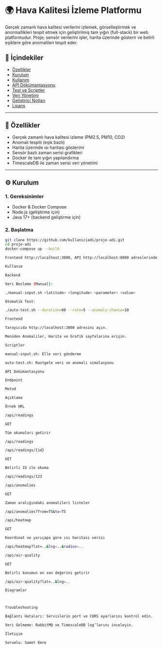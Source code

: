 # 🌍 Hava Kalitesi İzleme Platformu

Gerçek zamanlı hava kalitesi verilerini izlemek, görselleştirmek ve anormallikleri tespit etmek için geliştirilmiş tam yığın (full-stack) bir web platformudur. Proje; sensör verilerini işler, harita üzerinde gösterir ve belirli eşiklere göre anomalileri tespit eder.

## 📑 İçindekiler

- [Özellikler](#özellikler)
- [Kurulum](#kurulum)
- [Kullanım](#kullanım)
- [API Dökümantasyonu](#api-dökümantasyonu)
- [Test ve Scriptler](#test-ve-scriptler)
- [Veri Yönetimi](#veri-yönetimi)
- [Geliştirici Notları](#geliştirici-notları)
- [Lisans](#lisans)

---

## 🚀 Özellikler

- Gerçek zamanlı hava kalitesi izleme (PM2.5, PM10, CO2)
- Anomali tespiti (eşik bazlı)
- Harita üzerinde ısı haritası gösterimi
- Sensör bazlı zaman serisi grafikleri
- Docker ile tam yığın yapılandırma
- TimescaleDB ile zaman serisi veri yönetimi

---

## ⚙️ Kurulum

### 1. Gereksinimler

- Docker & Docker Compose
- Node.js (geliştirme için)
- Java 17+ (backend geliştirme için)

### 2. Başlatma

```bash
git clone https://github.com/kullaniciadi/proje-adi.git
cd proje-adi
docker-compose up --build

Frontend http://localhost:3000, API http://localhost:8080 adreslerinde çalışacaktır.

Kullanım

Backend

Veri Besleme (Manual):

./manual-input.sh <latitude> <longitude> <parameter> <value>

Otomatik Test:

./auto-test.sh --duration=60 --rate=5 --anomaly-chance=10

Frontend

Tarayıcıda http://localhost:3000 adresini açın.

Menüden Anomaliler, Harita ve Grafik sayfalarına erişin.

Scriptler

manual-input.sh: Elle veri gönderme

auto-test.sh: Rastgele veri ve anomali simülasyonu

API Dokümantasyonu

Endpoint

Metod

Açıklama

Örnek URL

/api/readings

GET

Tüm okumaları getirir

/api/readings

/api/readings/{id}

GET

Belirli ID ile okuma

/api/readings/123

/api/anomalies

GET

Zaman aralığındaki anomalileri listeler

/api/anomalies?from=TS&to=TS

/api/heatmap

GET

Koordinat ve yarıçapa göre ısı haritası verisi

/api/heatmap?lat=..&lng=..&radius=..

/api/air-quality

GET

Belirli konumun en son değerini getirir

/api/air-quality?lat=..&lng=..

Diagramlar



Troubleshooting

Bağlantı Hataları: Servislerin port ve CORS ayarlarını kontrol edin.

Veri Gelmeme: RabbitMQ ve TimescaleDB log’larını inceleyin.

İletişim

Sorumlu: Samet Emre
